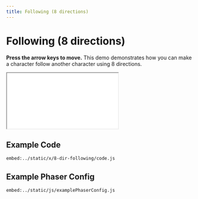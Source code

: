 ```yaml
---
title: Following (8 directions)
---
```


# Following (8 directions)

**Press the arrow keys to move.** This demo demonstrates how you can make a character follow another character using 8 directions.

<iframe src="/x/8-dir-following"></iframe>

## Example Code

`embed:../static/x/8-dir-following/code.js`

## Example Phaser Config

`embed:../static/js/examplePhaserConfig.js`
